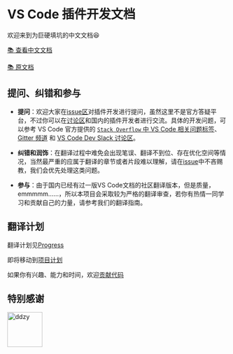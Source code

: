 # VS Code 插件开发文档

欢迎来到为巨硬填坑的中文文档😆

[📚 查看中文文档](https://liiked.github.io/VS-Code-Extension-Doc-ZH/
)

[📚 原文档](https://code.visualstudio.com/docs/extensions/overview)

## 提问、纠错和参与

- **提问**：欢迎大家在[issue区](https://github.com/Liiked/VS-Code-Extension-Doc-ZH/issues/104)对插件开发进行提问，虽然这里不是官方答疑平台，不过你可以在[讨论区](https://github.com/Liiked/VS-Code-Extension-Doc-ZH/discussions)和国内的插件开发者进行交流。具体的开发问题，可以参考 VS Code 官方提供的 [`Stack Overflow` 中 VS Code 相关问题标签](https://stackoverflow.com/questions/tagged/visual-studio-code)、[Gitter 频道](https://gitter.im/Microsoft/vscode) 和 [VS Code Dev Slack 讨论区](https://join.slack.com/t/vscode-dev-community/shared_invite/enQtMjIxOTgxNDE3NzM0LWU5M2ZiZDU1YjBlMzdlZjA2YjBjYzRhYTM5NTgzMTAxMjdiNWU0ZmQzYWI3MWU5N2Q1YjBiYmQ4MzY0NDE1MzY)。

- **纠错和润饰**：在翻译过程中难免会出现笔误、翻译不到位、存在优化空间等情况，当然最严重的应属于翻译的章节或者片段难以理解，请在[issue](https://github.com/Liiked/VS-Code-Extension-Doc-ZH/issues/104)中不吝赐教，我们会优先处理这类问题。

- **参与**：由于国内已经有过一版VS Code文档的社区翻译版本，但是质量，emmmmm……，所以本项目会采取较为严格的翻译审查，若你有热情一同学习和贡献自己的力量，请参考我们的翻译指南。

## 翻译计划

翻译计划见[Progress](https://github.com/Liiked/VS-Code-Extension-Doc-ZH/blob/master/Progress.md)

即将移动到[项目计划](https://github.com/Liiked/VS-Code-Extension-Doc-ZH/projects/2)

如果你有兴趣、能力和时间，欢迎[贡献代码](https://github.com/Liiked/VS-Code-Extension-Doc-ZH/issues/104)

## 特别感谢

[//]: contributor-faces

<a href="https://github.com/ddzy"><img src="https://avatars3.githubusercontent.com/u/33921398?s=400&v=4" title="ddzy" width="80" height="80"></a>

[//]: contributor-faces